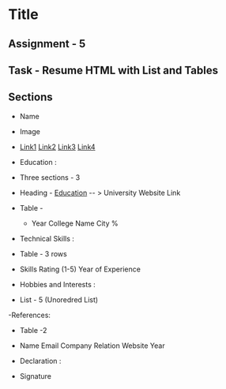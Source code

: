 Title
===

## Assignment - 5
## Task - Resume HTML with List and Tables
## Sections
  - Name
  
  - Image
  
  - [Link1](https://github.com) [Link2](https://github.com) [Link3](https://github.com) [Link4](https://github.com)

  - Education :
  - Three sections - 3 
  - Heading - [Education](https://github.com)  -- > University Website Link
  - Table - 
    - Year      College Name        City     %     

  - Technical Skills :
  - Table - 3 rows 
  - Skills        Rating (1-5)       Year of Experience

  - Hobbies and Interests :
  - List - 5 (Unoredred List)

-References: 
  - Table -2 
  - Name     Email        Company      Relation     Website        Year 


  - Declaration :
  - Signature 

  
